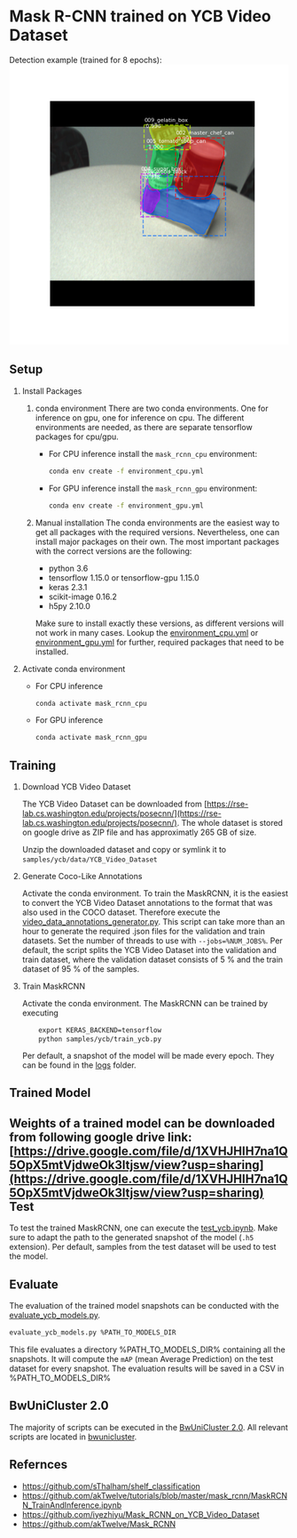 Mask R-CNN trained on YCB Video Dataset
====

Detection example (trained for 8 epochs):
![](assets/img1.png)

Setup
----

1. Install Packages
    1. conda environment
        There are two conda environments.
        One for inference on gpu, one for inference on cpu.
        The different environments are needed, 
        as there are separate tensorflow packages for cpu/gpu.

        - For CPU inference install the `mask_rcnn_cpu` environment:
            ```bash
            conda env create -f environment_cpu.yml
            ```
        - For GPU inference install the `mask_rcnn_gpu` environment:
            ```bash
            conda env create -f environment_gpu.yml
            ```
    
    2. Manual installation
        The conda environments are the easiest way to get all packages with the required versions.
        Nevertheless, one can install major packages on their own.
        The most important packages with the correct versions are the following:

        - python 3.6
        - tensorflow 1.15.0 or tensorflow-gpu 1.15.0
        - keras 2.3.1
        - scikit-image 0.16.2
        - h5py 2.10.0

        Make sure to install exactly these versions, as different versions will not work in many cases.
        Lookup the [environment_cpu.yml](environment_cpu.yml) or [environment_gpu.yml](environment_gpu.yml)
        for further, required packages that need to be installed.

1. Activate conda environment

    - For CPU inference
        ```bash
        conda activate mask_rcnn_cpu
        ```
    - For GPU inference
        ```bash
        conda activate mask_rcnn_gpu
        ```

Training
---

1. Download YCB Video Dataset

    The YCB Video Dataset can be downloaded from [https://rse-lab.cs.washington.edu/projects/posecnn/](https://rse-lab.cs.washington.edu/projects/posecnn/).
    The whole dataset is stored on google drive as ZIP file and has approximatly 265 GB of size.

    Unzip the downloaded dataset and copy or symlink it to `samples/ycb/data/YCB_Video_Dataset`

1. Generate Coco-Like Annotations

    Activate the conda environment.
    To train the MaskRCNN, it is the easiest to convert the YCB Video Dataset annotations
    to the format that was also used in the COCO dataset.
    Therefore execute the [video_data_annotations_generator.py](samples/ycb/video_data_annotations_generator.py).
    This script can take more than an hour to generate the required .json files for the validation and train datasets.
    Set the number of threads to use with `--jobs=%NUM_JOBS%`.
    Per default, the script splits the YCB Video Dataset into the validation and train dataset,
    where the validation dataset consists of 5 % and the train dataset of 95 % of the samples.

1. Train MaskRCNN

    Activate the conda environment.
    The MaskRCNN can be trained by executing
    ```commandline
        export KERAS_BACKEND=tensorflow
        python samples/ycb/train_ycb.py
    ```
    Per default, a snapshot of the model will be made every epoch.
    They can be found in the [logs](samples/ycb/logs) folder.

Trained Model
----
Weights of a trained model can be downloaded from following google drive link:
[https://drive.google.com/file/d/1XVHJHIH7na1Q5OpX5mtVjdweOk3ltjsw/view?usp=sharing](https://drive.google.com/file/d/1XVHJHIH7na1Q5OpX5mtVjdweOk3ltjsw/view?usp=sharing)
Test
----

To test the trained MaskRCNN, one can execute the [test_ycb.ipynb](samples/ycb/test_ycb.ipynb).
Make sure to adapt the path to the generated snapshot of the model (`.h5` extension).
Per default, samples from the test dataset will be used to test the model.

Evaluate
----

The evaluation of the trained model snapshots can be conducted with the [evaluate_ycb_models.py](samples/ycb/evaluate_ycb_models.py). 
```bash
evaluate_ycb_models.py %PATH_TO_MODELS_DIR
```

This file evaluates a directory %PATH_TO_MODELS_DIR% containing all the snapshots. 
It will compute the `mAP` (mean Average Prediction) on the test dataset for every snapshot.
The evaluation results will be saved in a CSV in %PATH_TO_MODELS_DIR%

BwUniCluster 2.0
----

The majority of scripts can be executed in the [BwUniCluster 2.0](https://wiki.bwhpc.de/e/Main_Page).
All relevant scripts are located in [bwunicluster](bwunicluster).


Refernces
-----
- https://github.com/sThalham/shelf_classification 
- https://github.com/akTwelve/tutorials/blob/master/mask_rcnn/MaskRCNN_TrainAndInference.ipynb 
- https://github.com/iyezhiyu/Mask_RCNN_on_YCB_Video_Dataset 
- https://github.com/akTwelve/Mask_RCNN
